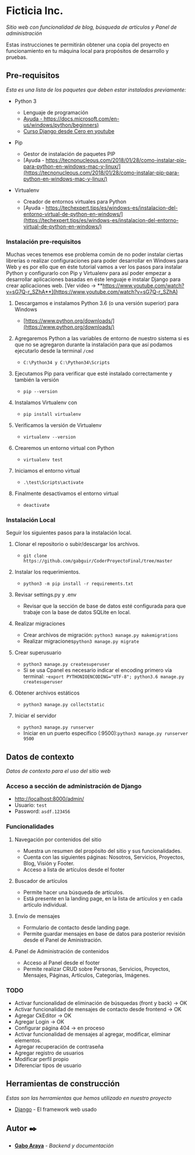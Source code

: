 # Ficticia Inc.

_Sitio web con funcionalidad de blog, búsqueda de artículos y Panel de administración_

Estas instrucciones te permitirán obtener una copia del proyecto en funcionamiento en tu máquina local para propósitos de desarrollo y pruebas.

## Pre-requisitos

_Esta es una lista de los paquetes que deben estar instalados previamente:_

* Python 3
	- Lenguaje de programación
	- [Ayuda - https://docs.microsoft.com/en-us/windows/python/beginners)](https://docs.microsoft.com/en-us/windows/python/beginners)
	- [Curso Django desde Cero en youtube](https://www.youtube.com/watch?v=vo4VF3neyrs)

* Pip
	- Gestor de instalación de paquetes PIP
	- [Ayuda - https://tecnonucleous.com/2018/01/28/como-instalar-pip-para-python-en-windows-mac-y-linux/](https://tecnonucleous.com/2018/01/28/como-instalar-pip-para-python-en-windows-mac-y-linux/)

* Virtualenv
	- Creador de entornos virtuales para Python
	- [Ayuda - https://techexpert.tips/es/windows-es/instalacion-del-entorno-virtual-de-python-en-windows/](https://techexpert.tips/es/windows-es/instalacion-del-entorno-virtual-de-python-en-windows/)

### Instalación pre-requisitos

Muchas veces tenemos ese problema común de no poder instalar ciertas librerías o realizar configuraciones para poder desarrollar en Windows para Web y es por ello que en éste tutorial vamos a ver los pasos para instalar Python y configurarlo con Pip y Virtualenv para así poder empezar a desarrollar aplicaciones basadas en éste lenguaje e instalar Django para crear aplicaciones web. [Ver video -> **https://www.youtube.com/watch?v=sG7Q-r_SZhA**](https://www.youtube.com/watch?v=sG7Q-r_SZhA)

1. Descargamos e instalamos Python 3.6 (o una versión superior) para Windows
	- [https://www.python.org/downloads/](https://www.python.org/downloads/)

2. Agregaremos Python a las variables de entorno de nuestro sistema si es que no se agregaron durante la instalación para que así podamos ejecutarlo desde la terminal `/cmd`
	- `C:\Python34 y C:\Python34\Scripts`

3. Ejecutamos Pip para verificar que esté instalado correctamente y también la versión
	- `pip --version`

4. Instalamos Virtualenv con
	- `pip install virtualenv`

5. Verificamos la versión de Virtualenv
	- `virtualenv --version`

6. Crearemos un entorno virtual con Python
	- `virtualenv test`

7. Iniciamos el entorno virtual
	- `.\test\Scripts\activate`

8. Finalmente desactivamos el entorno virtual
	- `deactivate`

### Instalación Local

Seguir los siguientes pasos para la instalación local.

1. Clonar el repositorio o subir/descargar los archivos.

	- `git clone https://github.com/gabguir/CoderProyectoFinal/tree/master`

2. Instalar los requerimientos.

	- `python3 -m pip install -r requirements.txt`

3. Revisar settings.py y .env
	- Revisar que la sección de base de datos esté configurada para que trabaje con la base de datos SQLite en local.

4. Realizar migraciones
	- Crear archivos de migración: `python3 manage.py makemigrations`
	- Realizar migraciones`python3 manage.py migrate`

5. Crear superusuario
	- `python3 manage.py createsuperuser`
	- Si se usa Cpanel es necesario indicar el encoding primero vía terminal: 
		-`export PYTHONIOENCODING="UTF-8"; python3.6 manage.py createsuperuser`

6. Obtener archivos estáticos
	- `python3 manage.py collectstatic`

7. Iniciar el servidor
	- `python3 manage.py runserver`
	- Iniciar en un puerto específico (:9500):`python3 manage.py runserver 9500`

## Datos de contexto

_Datos de contexto para el uso del sitio web_


### Acceso a sección de administración de Django

- [http://localhost:8000/admin/](http://localhost:8000/admin/)
- Usuario: `test`
- Password: `asdf.123456`

### Funcionalidades

1. Navegación por contenidos del sitio
   - Muestra un resumen del propósito del sitio y sus funcionalidades.
   - Cuenta con las siguientes páginas: Nosotros, Servicios, Proyectos, Blog, Visión y Footer.
   - Acceso a lista de artículos desde el footer
   
2. Buscador de artículos
	- Permite hacer una búsqueda de artículos. 
	- Está presente en la landing page, en la lista de artículos y en cada artículo individual.

3. Envío de mensajes
   - Formulario de contacto desde landing page.
   - Permite guardar mensajes en base de datos para posterior revisión desde el Panel de Aministración.

4. Panel de Administración de contenidos
   - Acceso al Panel desde el footer
   - Permite realizar CRUD sobre Personas, Servicios, Proyectos, Mensajes, Páginas, Artículos, Categorías, Imágenes.

### TODO

- Activar funcionalidad de eliminación de búsquedas (front y back) -> OK
- Activar funcionalidad de mensajes de contacto desde frontend -> OK
- Agregar CkEditor -> OK
- Agregar Login -> OK
- Configurar página 404 -> en proceso
- Activar funcionalidad de mensajes al agregar, modificar, eliminar elementos.
- Agregar recuperación de contraseña
- Agregar registro de usuarios
- Modificar perfil propio
- Diferenciar tipos de usuario

## Herramientas de construcción

_Estas son las herramientas que hemos utilizado en nuestro proyecto_

* [Django](https://www.djangoproject.com/) - El framework web usado


## Autor ✒️

* **[Gabo Araya](https://github.com/Gabo-araya/)** - *Backend y documentación*




